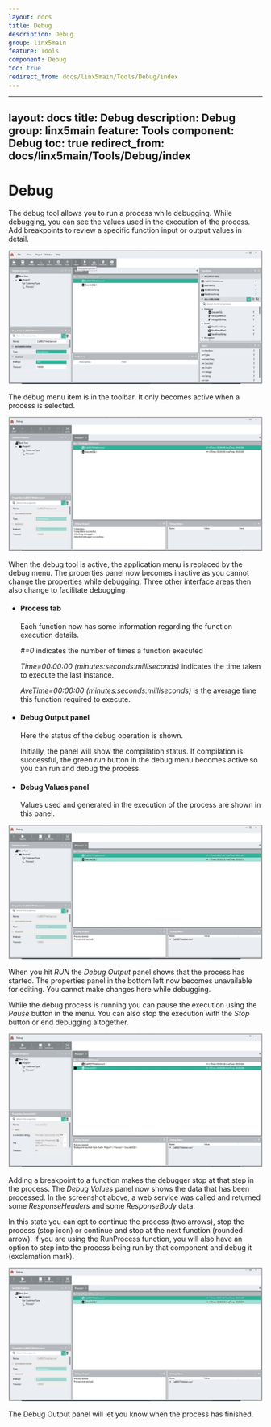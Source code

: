 ```yaml
---
layout: docs
title: Debug
description: Debug
group: linx5main
feature: Tools
component: Debug
toc: true
redirect_from: docs/linx5main/Tools/Debug/index
---
```

---
layout: docs
title: Debug
description: Debug
group: linx5main
feature: Tools
component: Debug
toc: true
redirect_from: docs/linx5main/Tools/Debug/index
---
Debug
=====

The debug tool allows you to run a process while debugging. While
debugging, you can see the values used in the execution of the process.
Add breakpoints to review a specific function input or output values in
detail.

![](debug01.jpg)

The debug menu item is in the toolbar. It only becomes active when a
process is selected.

![](debug02.jpg)

When the debug tool is active, the application menu is replaced by the
debug menu. The properties panel now becomes inactive as you cannot
change the properties while debugging. Three other interface areas then
also change to facilitate debugging

-  #### Process tab

    Each function now has some information regarding the function
    execution details.

    *\#=0* indicates the number of times a function executed

    *Time=00:00:00 (minutes:seconds:milliseconds)* indicates the time
    taken to execute the last instance.

    *AveTime=00:00:00 (minutes:seconds:milliseconds)* is the average
    time this function required to execute.

-  #### Debug Output panel

    Here the status of the debug operation is shown.

    Initially, the panel will show the compilation status. If
    compilation is successful, the green *run* button in the debug menu
    becomes active so you can run and debug the process.

-  #### Debug Values panel

    Values used and generated in the execution of the process are shown
    in this panel.

![](debug03.jpg)

When you hit *RUN* the *Debug Output* panel shows that the process has
started. The properties panel in the bottom left now becomes unavailable
for editing. You cannot make changes here while debugging.

While the debug process is running you can pause the execution using the
*Pause* button in the menu. You can also stop the execution with the
*Stop* button or end debugging altogether.

![](debug05.jpg)

Adding a breakpoint to a function makes the debugger stop at that step
in the process. The *Debug Values* panel now shows the data that has
been processed. In the screenshot above, a web service was called and
returned some *ResponseHeaders* and some *ResponseBody* data.

In this state you can opt to continue the process (two arrows), stop the
process (stop icon) or continue and stop at the next function (rounded
arrow). If you are using the RunProcess function, you will also have an
option to step into the process being run by that component and debug it
(exclamation mark).

![](debug06.jpg)

The Debug Output panel will let you know when the process has finished.

